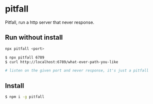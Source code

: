 # pitfall

Pitfall, run a http server that never response.

## Run without install

```bash
npx pitfall <port>
```

```bash
$ npx pitfall 6789
$ curl http://localhost:6789/what-ever-path-you-like

# listen on the given port and never response, it's just a pitfall
```

## Install

```bash
$ npm i -g pitfall
```
